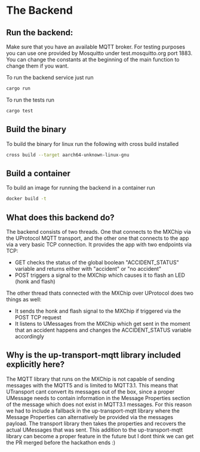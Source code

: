 # The Backend

## Run the backend:

Make sure that you have an available MQTT broker. For testing purposes you can use one provided by Mosquitto under test.mosquitto.org port 1883.
You can change the constants at the beginning of the main function to change them if you want.

To run the backend service just run

```bash
cargo run
```

To run the tests run 

```bash
cargo test
```

## Build the binary

To build the binary for linux run the following with cross build installed

```bash
cross build --target aarch64-unknown-linux-gnu
```

## Build a container

To build an image for running the backend in a container run 

```bash
docker build -t 
```

## What does this backend do?

The backend consists of two threads. One that connects to the MXChip via the UProtocol MQTT transport, and the other one that connects to the app via a very basic TCP connection.
It provides the app with two endpoints via TCP:
- GET checks the status of the global boolean "ACCIDENT_STATUS" variable and returns either with "accident" or "no accident"
- POST triggers a signal to the MXChip which causes it to flash an LED (honk and flash)

The other thread thats connected with the MXChip over UProtocol does two things as well:
- It sends the honk and flash signal to the MXChip if triggered via the POST TCP request
- It listens to UMessages from the MXChip which get sent in the moment that an accident happens and changes the ACCIDENT_STATUS variable accordingly

## Why is the up-transport-mqtt library included explicitly here?

The MQTT library that runs on the MXChip is not capable of sending messages with the MQTT5 and is limited to MQTT3.1. This means that UTransport cant convert its messages out of the box, since a proper UMessage needs to contain information in the Message Properties section of the message which does not exist in MQTT3.1 messages. For this reason we had to include a fallback in the up-transport-mqtt library where the Message Properties can alternatively be provided via the messages payload. The transport library then takes the properties and recovers the actual UMessages that was sent. This addition to the up-transport-mqtt library can become a proper feature in the future but I dont think we can get the PR merged before the hackathon ends :)